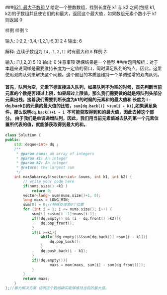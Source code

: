 ###[621. 最大子数组 V](#https://www.lintcode.com/problem/maximum-subarray-v/solution)
给定一个整数数组，找到长度在 k1 与 k2 之间(包括 k1, k2)的子数组并且使它们的和最大，返回这个最大值，如果数组元素个数小于 k1 则返回 0

样例
样例 1:

输入:
[-2,2,-3,4,-1,2,1,-5,3]
2
4
输出:
6

解释:
连续子数组为 `[4,-1,2,1]` 时有最大和 `6`
样例 2:

输入:
[1,1,2,3]
5
10
输出:
0
注意事项
确保结果是一个整型
####题目解析：对于本题来说同样是需要维持长度为一定值的窗口，同时满足队列的特点，因此，这里使用双向队列来解决这个问题。这个题目的本质是维持一个单调递增的双向队列。
#### 首先，队列为空，元素下标直接进入队列，如果队列不为空的时候，首先判断当前元素的个数是否超过上限，如果超过上限值，那么我们需要做的就是将队列头部分元素出栈。接着我们需要判断长度为k1的时候的元素和的最大值和 长度为 i - dq.back()的元素的最大值的比较，`sum[dq.back()] >sum[i - k1]`,如果满足条件，那么说明`dq.back()+1 - i `不可能获取得到和的最大值，因此去掉这个部分。 由于我们是单调递增队列，因此，我们用当前元素值减去队列第一个元素位置所代表的值，就能够获取得到最大的和。
```c++
class Solution {
public:
    std::deque<int> dq ;
    /**
     * @param nums: an array of integers
     * @param k1: An integer
     * @param k2: An integer
     * @return: the largest sum
     */
    int maxSubarray5(vector<int> &nums, int k1, int k2) {
        // write your code here
        if(nums.size() <k1 )
            return 0;
        vector<long> sum(nums.size()+1, 0);
        long maxs = LONG_MIN;
        sum[0] = 0;//特殊处理第0个位置
        for (int i = 1; i <= nums.size(); i++) {
            sum[i] +=sum[i -1]+nums[i-1];
            if(!dq.empty() && (i - dq.front() >k2)){
                dq.pop_front();
            }
            if(i >=k1){
                while(!dq.empty()&&sum[dq.back()] >sum[i - k1]){
                    dq.pop_back();
                }
                dq.push_back(i - k1);
            }
            if(!dq.empty()){
                    maxs = max(maxs, sum[i] - sum[dq.front()]);
            }
        }
        return maxs;
    }
};//暴力解决方案 证明这个数组确实能够维持当前的最大值。
```